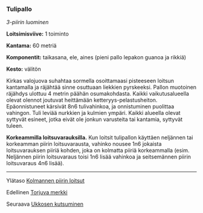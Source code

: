 ### Tulipallo

*3-piirin luominen* 

**Loitsimisviive:** 1 toiminto

**Kantama:** 60 metriä

**Komponentit:** taikasana, ele, aines (pieni pallo lepakon guanoa ja rikkiä)

**Kesto:** välitön

Kirkas valojuova suhahtaa sormella osoittamaasi pisteeseen loitsun kantamalla ja räjähtää sinne osuttuaan liekkien pyrskeeksi. Pallon muotoinen räjähdys ulottuu 4 metrin päähän osumakohdasta. Kaikki vaikutusalueella olevat olennot joutuvat heittämään ketteryys-pelastusheiton. Epäonnistuneet kärsivät 8n6 tulivahinkoa, ja onnistuminen puolittaa vahingon. Tuli leviää nurkkien ja kulmien ympäri. Kaikki alueella olevat syttyvät esineet, jotka eivät ole jonkun varusteita tai kantamia, syttyvät tuleen.

**Korkeammilla loitsuvarauksilla.** Kun loitsit tulipallon käyttäen neljännen tai korkeamman piirin loitsuvarausta, vahinko nousee 1n6 jokaista loitsuvarauksen piiriä kohden, joka on kolmatta piiriä korkeammalla (esim. Neljännen piirin loitsuvaraus toisi 1n6 lisää vahinkoa ja seitsemännen piirin loitsuvaraus 4n6 lisää). 

----

Ylätaso [Kolmannen piirin loitsut](3_piirin_loitsut)

Edellinen [Torjuva merkki](Torjuva_merkki)

Seuraava [Ukkosen kutsuminen](Ukkosen_kutsuminen)
